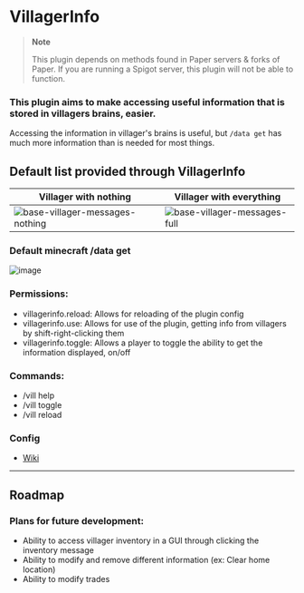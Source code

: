 # VillagerInfo
> **Note**
>
> This plugin depends on methods found in Paper servers & forks of Paper. 
> If you are running a Spigot server, this plugin will not be able to function.

### This plugin aims to make accessing useful information that is stored in villagers brains, easier.

Accessing the information in villager's brains is useful, but `/data get` has much more information than is needed for most things.

## **Default list provided through VillagerInfo**
|Villager with nothing | Villager with everything|
|-----|-----|
|![base-villager-messages-nothing](https://user-images.githubusercontent.com/45906780/183571265-a60e1015-d891-4c01-81d3-81009e96d70c.png)|![base-villager-messages-full](https://user-images.githubusercontent.com/45906780/183571272-f21f6280-6bec-4ff3-b87c-965df16bd1b2.png)|

### **Default minecraft /data get**

![image](https://user-images.githubusercontent.com/45906780/137825819-6356126f-5c16-49f3-94de-73757a515620.png)


### Permissions:

- villagerinfo.reload: Allows for reloading of the plugin config
- villagerinfo.use: Allows for use of the plugin, getting info from villagers by shift-right-clicking them
- villagerinfo.toggle: Allows a player to toggle the ability to get the information displayed, on/off

### Commands:

- /vill help
- /vill toggle
- /vill reload

### Config
- [Wiki](https://github.com/RhythmicSys/VillagerInfo/wiki)

----
## Roadmap

### Plans for future development:
  - Ability to access villager inventory in a GUI through clicking the inventory message
  - Ability to modify and remove different information (ex: Clear home location) 
  - Ability to modify trades
